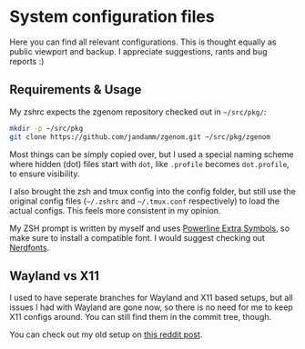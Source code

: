 System configuration files
==========================

Here you can find all relevant configurations. This is thought equally as
public viewport and backup. I appreciate suggestions, rants and bug reports :)

Requirements & Usage
--------------------

My zshrc expects the zgenom repository checked out in `~/src/pkg/`:

```sh
mkdir -p ~/src/pkg
git clone https://github.com/jandamm/zgenom.git ~/src/pkg/zgenom
```

Most things can be simply copied over, but I used a special naming scheme where hidden (dot) files start with `dot`, like `.profile` becomes `dot.profile`, to ensure visibility.

I also brought the zsh and tmux config into the config folder, but still use the original config files (`~/.zshrc` and `~/.tmux.conf` respectively) to load the actual configs. This feels more consistent in my opinion.

My ZSH prompt is written by myself and uses [Powerline Extra Symbols](https://github.com/ryanoasis/powerline-extra-symbols), so make sure to install a compatible font. I would suggest checking out [Nerdfonts](https://www.nerdfonts.com/).

Wayland vs X11
--------------

I used to have seperate branches for Wayland and X11 based setups, but all issues I had with Wayland are gone now, so there is no need for me to keep X11 configs around. You can still find them in the commit tree, though.

You can check out my old setup on [this reddit post](https://www.reddit.com/r/unixporn/comments/d0fuc1/sway_mario_plays_the_blues/).
